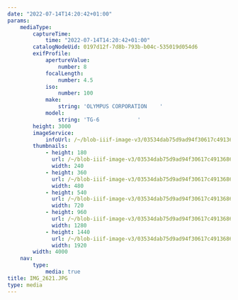 ```yaml
---
date: "2022-07-14T14:20:42+01:00"
params:
    mediaType:
        captureTime:
            time: "2022-07-14T14:20:42+01:00"
        catalogNodeUid: 0197d12f-7d8b-793b-b04c-535019d054d6
        exifProfile:
            apertureValue:
                number: 8
            focalLength:
                number: 4.5
            iso:
                number: 100
            make:
                string: 'OLYMPUS CORPORATION    '
            model:
                string: 'TG-6            '
        height: 3000
        imageService:
            infoUrl: /~/blob-iiif-image-v3/03534dab75d9ad94f30617c4913686cebac6183d7aaa6a596b7dd41276852e9b/info.json
        thumbnails:
            - height: 180
              url: /~/blob-iiif-image-v3/03534dab75d9ad94f30617c4913686cebac6183d7aaa6a596b7dd41276852e9b/full/240%2C180/0/default.jpg
              width: 240
            - height: 360
              url: /~/blob-iiif-image-v3/03534dab75d9ad94f30617c4913686cebac6183d7aaa6a596b7dd41276852e9b/full/480%2C360/0/default.jpg
              width: 480
            - height: 540
              url: /~/blob-iiif-image-v3/03534dab75d9ad94f30617c4913686cebac6183d7aaa6a596b7dd41276852e9b/full/720%2C540/0/default.jpg
              width: 720
            - height: 960
              url: /~/blob-iiif-image-v3/03534dab75d9ad94f30617c4913686cebac6183d7aaa6a596b7dd41276852e9b/full/1280%2C960/0/default.jpg
              width: 1280
            - height: 1440
              url: /~/blob-iiif-image-v3/03534dab75d9ad94f30617c4913686cebac6183d7aaa6a596b7dd41276852e9b/full/1920%2C1440/0/default.jpg
              width: 1920
        width: 4000
    nav:
        type:
            media: true
title: IMG_2621.JPG
type: media
---
```

